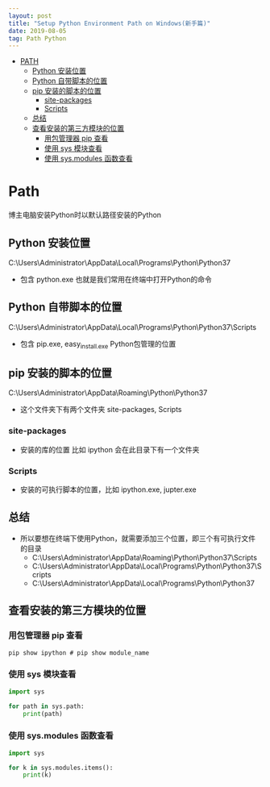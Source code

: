```yaml
---
layout: post
title: "Setup Python Environment Path on Windows(新手篇)"
date: 2019-08-05
tag: Path Python
---
```

- [PATH](#org9961a2b)
  - [Python 安装位置](#org206aa28)
  - [Python 自带脚本的位置](#org06fba56)
  - [pip 安装的脚本的位置](#org6aaccff)
    - [site-packages](#orga550333)
    - [Scripts](#orgf56d661)
  - [总结](#org53228d3)
  - [查看安装的第三方模块的位置](#org2ea23f3)
    - [用包管理器 pip 查看](#org74b3412)
    - [使用 sys 模块查看](#org4318f69)
    - [使用 sys.modules 函数查看](#org99cc604)


<a id="org9961a2b"></a>

# Path

博主电脑安装Python时以默认路径安装的Python


<a id="org206aa28"></a>

## Python 安装位置

C:\Users\Administrator\AppData\Local\Programs\Python\Python37

-   包含 python.exe 也就是我们常用在终端中打开Python的命令


<a id="org06fba56"></a>

## Python 自带脚本的位置

C:\Users\Administrator\AppData\Local\Programs\Python\Python37\Scripts

-   包含 pip.exe, easy<sub>install.exe</sub> Python包管理的位置


<a id="org6aaccff"></a>

## pip 安装的脚本的位置

C:\Users\Administrator\AppData\Roaming\Python\Python37

-   这个文件夹下有两个文件夹 site-packages, Scripts


<a id="orga550333"></a>

### site-packages

-   安装的库的位置 比如 ipython 会在此目录下有一个文件夹


<a id="orgf56d661"></a>

### Scripts

-   安装的可执行脚本的位置，比如 ipython.exe, jupter.exe


<a id="org53228d3"></a>

## 总结

-   所以要想在终端下使用Python，就需要添加三个位置，即三个有可执行文件的目录
    -   C:\Users\Administrator\AppData\Roaming\Python\Python37\Scripts
    -   C:\Users\Administrator\AppData\Local\Programs\Python\Python37\Scripts
    -   C:\Users\Administrator\AppData\Local\Programs\Python\Python37


<a id="org2ea23f3"></a>

## 查看安装的第三方模块的位置


<a id="org74b3412"></a>

### 用包管理器 pip 查看

```shell
pip show ipython # pip show module_name
```


<a id="org4318f69"></a>

### 使用 sys 模块查看

```python
import sys

for path in sys.path:
    print(path)
```


<a id="org99cc604"></a>

### 使用 sys.modules 函数查看

```python
import sys

for k in sys.modules.items():
    print(k)
```
